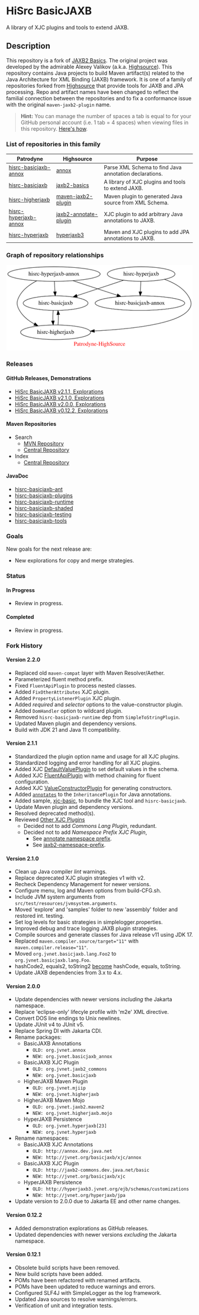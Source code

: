 # HiSrc BasicJAXB

A library of XJC plugins and tools to extend JAXB.

## Description

This repository is a fork of [JAXB2 Basics][22]. The original project was
developed by the admirable Alexey Valikov (a.k.a. [Highsource][2]). This
repository contains Java projects to build Maven artifact(s) related to the
Java Architecture for XML Binding (JAXB) framework. It is one of a family of
repositories forked from [Highsource][2] that provide tools for JAXB and JPA
processing. Repo and artifact names have been changed to reflect the familial
connection between the repositories and to fix a conformance issue with the
original `maven-jaxb2-plugin` name.

> **Hint:** You can manage the number of spaces a tab is equal to for your
> GitHub personal account (i.e. 1 tab = 4 spaces) when viewing files in this
> repository. [Here's how][8].

### List of repositories in this family

| Patrodyne                   | Highsource                  | Purpose                                                |
| --------------------------- | --------------------------- | ------------------------------------------------------ |
| [hisrc-basicjaxb-annox][11] | [annox][21]                 | Parse XML Schema to find Java annotation declarations. |
| [hisrc-basicjaxb][12]       | [jaxb2-basics][22]          | A library of XJC plugins and tools to extend JAXB.     |
| [hisrc-higherjaxb][13]      | [maven-jaxb2-plugin][23]    | Maven plugin to generated Java source from XML Schema. |
| [hisrc-hyperjaxb-annox][14] | [jaxb2-annotate-plugin][24] | XJC plugin to add arbitrary Java annotations to JAXB.  |
| [hisrc-hyperjaxb][15]       | [hyperjaxb3][25]            | Maven and XJC plugins to add JPA annotations to JAXB.  |

### Graph of repository relationships

![Patrodyne-Highsource Graph][1]

### Releases

#### GitHub Releases, Demonstrations

* [HiSrc BasicJAXB v2.1.1, Explorations][34]
* [HiSrc BasicJAXB v2.1.0, Explorations][33]
* [HiSrc BasicJAXB v2.0.0, Explorations][32]
* [HiSrc BasicJAXB v0.12.2, Explorations][31]

#### Maven Repositories

* Search
	* [MVN Repository](https://mvnrepository.com/artifact/org.patrodyne.jvnet?sort=popular)
	* [Central Repository](https://central.sonatype.com/search?q=org.patrodyne.jvnet+hisrc-basicjaxb&sort=name)
* Index
	* [Central Repository](https://repo1.maven.org/maven2/org/patrodyne/jvnet/)

#### JavaDoc

* [hisrc-basicjaxb-ant][40]
* [hisrc-basicjaxb-plugins][41]
* [hisrc-basicjaxb-runtime][42]
* [hisrc-basicjaxb-shaded][43]
* [hisrc-basicjaxb-testing][44]
* [hisrc-basicjaxb-tools][45]

### Goals

New goals for the next release are:

* New explorations for copy and merge strategies.

### Status

#### In Progress

* Review in progress.

#### Completed

* Review in progress.

### Fork History

#### Version 2.2.0

* Replaced old `maven-compat` layer with Maven Resolver/Aether.
* Parameterized fluent method prefix.
* Fixed `FluentApiPlugin` to process nested classes.
* Added `FixOtherAttributes` XJC plugin.
* Added `PropertyListenerPlugin` XJC plugin.
* Added _required_ and _selector_ options to the value-constructor plugin.
* Added `DomHandler` option to wildcard plugin.
* Removed `hisrc-basicjaxb-runtime` dep from `SimpleToStringPlugin`.
* Updated Maven plugin and dependency versions.
* Build with JDK 21 and Java 11 compatibility.

#### Version 2.1.1

* Standardized the plugin option name and usage for all XJC plugins.
* Standardized logging and error handling for all XJC plugins.
* Added XJC [DefaultValuePlugin][3] to set default values in the schema.
* Added XJC [FluentApiPlugin][4] with method chaining for fluent configuration.
* Added XJC [ValueConstructorPlugin][6] for generating constructors.
* Added [`annotates`][5] to the `InheritancePlugin` for Java annotations.
* Added sample, [xjc-basic][7], to bundle the XJC tool and `hisrc-basicjaxb`.
* Update Maven plugin and dependency versions.
* Resolved deprecated method(s).
* Reviewed [Other XJC Plugins](https://github.com/javaee/jaxb2-commons)
    * Decided not to add *Commons Lang Plugin*, redundant.
    * Decided not to add *Namespace Prefix XJC Plugin*,
        * See [annotate namespace prefix](https://stackoverflow.com/questions/76541552/76551823#76551823).
        * See [jaxb2-namespace-prefix](https://central.sonatype.com/artifact/org.jvnet.jaxb2_commons/jaxb2-namespace-prefix/2.0).


#### Version 2.1.0

* Clean up Java compiler _lint_ warnings.
* Replace deprecated XJC plugin strategies v1 with v2.
* Recheck Dependency Management for newer versions.
* Configure menu, log and Maven options from build-CFG.sh.
* Include JVM system arguments from `src/test/resources/jvmsystem.arguments`.
* Moved 'explore' and 'samples' folder to new 'assembly' folder and restored int. testing.
* Set log levels for basic strategies in simplelogger.properties.
* Improved debug and trace logging JAXB plugin strategies.
* Compile sources and generate classes for Java release v11 using JDK 17.
* Replaced `maven.compiler.source/target="11"` with `maven.compiler.release="11"`.
* Moved `org.jvnet.basicjaxb.lang.Foo2` to `org.jvnet.basicjaxb.lang.Foo`.
* hashCode2, equals2, toString2 [become][46] hashCode, equals, toString.
* Update JAXB dependencies from 3.x to 4.x.

#### Version 2.0.0

* Update dependencies with newer versions *including* the Jakarta namespace.
* Replace 'eclipse-only' lifecyle profile with 'm2e' XML directive.
* Convert DOS line endings to Unix newlines.
* Update JUnit v4 to JUnit v5.
* Replace Spring DI with Jakarta CDI.
* Rename packages:
    * BasicJAXB Annotations
        * `OLD: org.jvnet.annox`
        * `NEW: org.jvnet.basicjaxb_annox`
    * BasicJAXB XJC Plugin
        * `OLD: org.jvnet.jaxb2_commons`
        * `NEW: org.jvnet.basicjaxb`
    * HigherJAXB Maven Plugin
        * `OLD: org.jvnet.mjiip`
        * `NEW: org.jvnet.higherjaxb`
    * HigherJAXB Maven Mojo
        * `OLD: org.jvnet.jaxb2.maven2`
        * `NEW: org.jvnet.higherjaxb.mojo`
    * HyperJAXB Persistence
        * `OLD: org.jvnet.hyperjaxb[23]`
        * `NEW: org.jvnet.hyperjaxb`
* Rename namespaces:
    * BasicJAXB XJC Annotations
        * `OLD: http://annox.dev.java.net`
        * `NEW: http://jvnet.org/basicjaxb/xjc/annox`
    * BasicJAXB XJC Plugin
        * `OLD: http://jaxb2-commons.dev.java.net/basic`
        * `NEW: http://jvnet.org/basicjaxb/xjc`
    * HyperJAXB Persistence
        * `OLD: http://hyperjaxb3.jvnet.org/ejb/schemas/customizations`
        * `NEW: http://jvnet.org/hyperjaxb/jpa`
* Update version to 2.0.0 due to Jakarta EE and other name changes.

#### Version 0.12.2

* Added demonstration explorations as GitHub releases.
* Updated dependencies with newer versions *excluding* the Jakarta namespace.

#### Version 0.12.1

* Obsolete build scripts have been removed.
* New build scripts have been added.
* POMs have been refactored with renamed artifacts.
* POMs have been updated to reduce warnings and errors.
* Configured SLF4J with SimpleLogger as the log framework.
* Updated Java sources to resolve warnings/errors.
* Verification of unit and integration tests.

<!-- References -->

  [1]: https://raw.githubusercontent.com/patrodyne/hisrc-hyperjaxb/master/etc/hisrc-repositories.svg
  [2]: https://github.com/highsource
  [3]: https://github.com/patrodyne/hisrc-basicjaxb/blob/master/plugins/src/main/java/org/jvnet/basicjaxb/plugin/defaultvalue/DefaultValuePlugin.java
  [4]: https://github.com/patrodyne/hisrc-basicjaxb/blob/master/plugins/src/main/java/org/jvnet/basicjaxb/plugin/fluentapi/FluentApiPlugin.java
  [5]: https://github.com/patrodyne/hisrc-basicjaxb/blob/master/plugins/doc/inheritance.xsd
  [6]: https://github.com/patrodyne/hisrc-basicjaxb/blob/master/plugins/src/main/java/org/jvnet/basicjaxb/plugin/valueconstructor/ValueConstructorPlugin.java
  [7]: https://github.com/patrodyne/hisrc-basicjaxb/releases/download/2.1.1/hisrc-basicjaxb-sample-xjc-basic-2.1.1-mvn-src.zip
  [8]: https://docs.github.com/en/account-and-profile/setting-up-and-managing-your-personal-account-on-github/managing-user-account-settings/managing-your-tab-size-rendering-preference
  [11]: https://github.com/patrodyne/hisrc-basicjaxb-annox#readme
  [12]: https://github.com/patrodyne/hisrc-basicjaxb#readme
  [13]: https://github.com/patrodyne/hisrc-higherjaxb#readme
  [14]: https://github.com/patrodyne/hisrc-hyperjaxb-annox#readme
  [15]: https://github.com/patrodyne/hisrc-hyperjaxb#readme
  [21]: https://github.com/highsource/annox/tree/1.0.2#readme
  [22]: https://github.com/highsource/jaxb2-basics/tree/0.12.0#readme
  [23]: https://github.com/highsource/maven-jaxb2-plugin/tree/0.14.0#readme
  [24]: https://github.com/highsource/jaxb2-annotate-plugin/tree/1.1.0#readme
  [25]: https://github.com/highsource/hyperjaxb3/tree/0.6.2#readme
  [31]: https://github.com/patrodyne/hisrc-basicjaxb/releases/tag/0.12.2
  [32]: https://github.com/patrodyne/hisrc-basicjaxb/releases/tag/2.0.0
  [33]: https://github.com/patrodyne/hisrc-basicjaxb/releases/tag/2.1.0
  [34]: https://github.com/patrodyne/hisrc-basicjaxb/releases/tag/2.1.1
  [40]: https://javadoc.io/doc/org.patrodyne.jvnet/hisrc-basicjaxb-ant/latest/index.html
  [41]: https://javadoc.io/doc/org.patrodyne.jvnet/hisrc-basicjaxb-plugins/latest/index.html
  [42]: https://javadoc.io/doc/org.patrodyne.jvnet/hisrc-basicjaxb-runtime/latest/index.html
  [43]: https://javadoc.io/doc/org.patrodyne.jvnet/hisrc-basicjaxb-shaded/latest/index.html
  [44]: https://javadoc.io/doc/org.patrodyne.jvnet/hisrc-basicjaxb-testing/latest/index.html
  [45]: https://javadoc.io/doc/org.patrodyne.jvnet/hisrc-basicjaxb-tools/latest/index.html
  [46]: https://github.com/patrodyne/hisrc-basicjaxb/issues/11#issuecomment-1698145616

